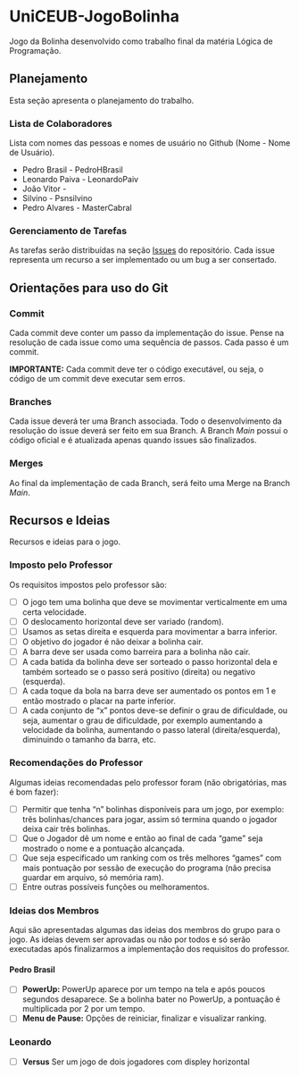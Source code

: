 # UniCEUB-JogoBolinha
Jogo da Bolinha desenvolvido como trabalho final da matéria Lógica de
Programação.

## Planejamento

Esta seção apresenta o planejamento do trabalho.

### Lista de Colaboradores

Lista com nomes das pessoas e nomes de usuário no Github (Nome - Nome de
Usuário).

 - Pedro Brasil - PedroHBrasil
 - Leonardo Paiva - LeonardoPaiv
 - João Vitor - 
 - Silvino - Psnsilvino
 - Pedro Alvares - MasterCabral

### Gerenciamento de Tarefas

As tarefas serão distribuídas na seção
[Issues](https://github.com/PedroHBrasil/UniCEUB-JogoBolinha/issues) do
repositório. Cada issue representa um recurso a ser implementado ou um
bug a ser consertado.

## Orientações para uso do Git

### Commit

Cada commit deve conter um passo da implementação do issue. Pense na
resolução de cada issue como uma sequência de passos. Cada passo é um
commit.

**IMPORTANTE:** Cada commit deve ter o código executável, ou seja, o
código de um commit deve executar sem erros.

### Branches

Cada issue deverá ter uma Branch associada. Todo o desenvolvimento da
resolução do issue deverá ser feito em sua Branch. A Branch *Main*
possui o código oficial e é atualizada apenas quando issues são
finalizados.

### Merges

Ao final da implementação de cada Branch, será feito uma Merge na Branch
*Main*.

## Recursos e Ideias

Recursos e ideias para o jogo.

### Imposto pelo Professor

Os requisitos impostos pelo professor são:

 - [ ] O jogo tem uma bolinha que deve se movimentar verticalmente em
 uma certa velocidade.
 - [ ] O deslocamento horizontal deve ser variado (random).
 - [ ] Usamos as setas direita e esquerda para movimentar a barra
 inferior.
 - [ ] O objetivo do jogador é não deixar a bolinha cair.
 - [ ] A barra deve ser usada como barreira para a bolinha não cair.
 - [ ] A cada batida da bolinha deve ser sorteado o passo horizontal
 dela e também sorteado se o passo será positivo (direita) ou negativo
 (esquerda).
 - [ ] A cada toque da bola na barra deve ser aumentado os pontos em 1
 e então mostrado o placar na parte inferior.
 - [ ] A cada conjunto de “x” pontos deve-se definir o grau de
 dificuldade, ou seja, aumentar o grau de dificuldade, por exemplo
 aumentando a velocidade da bolinha, aumentando o passo lateral
 (direita/esquerda), diminuindo o tamanho da barra, etc.

### Recomendações do Professor

Algumas ideias recomendadas pelo professor foram (não obrigatórias, mas
é bom fazer):

 - [ ] Permitir que tenha “n” bolinhas disponíveis para um jogo, por
 exemplo: três bolinhas/chances para jogar, assim só termina quando o
 jogador deixa cair três bolinhas.
 - [ ] Que o Jogador dê um nome e então ao final de cada “game” seja
 mostrado o nome e a pontuação alcançada.
 - [ ] Que seja especificado um ranking com os três melhores “games”
 com mais pontuação por sessão de execução do programa (não precisa
 guardar em arquivo, só memória ram).
 - [ ] Entre outras possíveis funções ou melhoramentos.

### Ideias dos Membros

Aqui são apresentadas algumas das ideias dos membros do grupo para o
jogo. As ideias devem ser aprovadas ou não por todos e só serão
executadas após finalizarmos a implementação dos requisitos do
professor.

#### Pedro Brasil

 - [ ] **PowerUp:** PowerUp aparece por um tempo na tela e após poucos
 segundos desaparece. Se a bolinha bater no PowerUp, a pontuação é
 multiplicada por 2 por um tempo.
 - [ ] **Menu de Pause:** Opções de reiniciar, finalizar e visualizar
 ranking.

### Leonardo

 - [ ] **Versus** Ser um jogo de dois jogadores com displey horizontal
